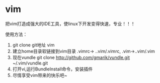 vim
===

把vim打造成强大的IDE工具，使linux下开发变得快速，专业！！！

使用方法：
>
1. git clone git地址 vim 
2. 建立home目录软链接到vim目录 .vimrc-> ..vim/.vimrc, .vim->..vim/.vim
3. 现在vundle git clone http://github.com/gmarik/vundle.git ~/.vim/vundle.git
5. 打开vi,运行BundleInstall命令，安装插件
6. 尽情享受vim带来的快乐吧~
